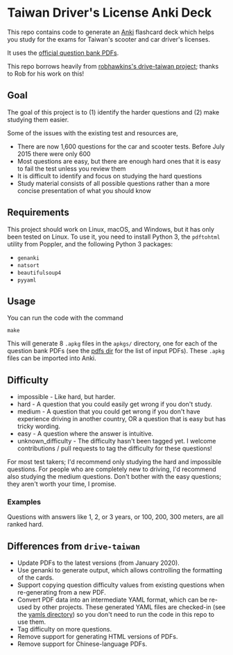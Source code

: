 # Taiwan Driver's License Anki Deck

This repo contains code to generate an [Anki](https://apps.ankiweb.net/) flashcard deck which helps you study for the exams for Taiwan's scooter and car driver's licenses.

It uses the [official question bank PDFs](https://www.thb.gov.tw/sites/ch/modules/download/download_list?node=d78b410f-a497-4cbe-83d9-b7e7ad7b052e&c=e94977a2-5a11-45ce-b530-5ca55d709ed3).

This repo borrows heavily from [robhawkins's drive-taiwan project](https://github.com/robhawkins/drive-taiwan); thanks to Rob for his work on this!

## Goal

The goal of this project is to (1) identify the harder questions and (2) make studying them easier.

Some of the issues with the existing test and resources are,

  * There are now 1,600 questions for the car and scooter tests.  Before July 2015 there were only 600
  * Most questions are easy, but there are enough hard ones that it is easy to fail the test unless you review them
  * It is difficult to identify and focus on studying the hard questions
  * Study material consists of all possible questions rather than a more concise presentation of what you should know

## Requirements

This project should work on Linux, macOS, and Windows, but it has only been tested on Linux.
To use it, you need to install Python 3, the `pdftohtml` utility from Poppler, and the following Python 3 packages:
- `genanki`
- `natsort`
- `beautifulsoup4`
- `pyyaml`

## Usage

You can run the code with the command

    make

This will generate 8 `.apkg` files in the `apkgs/` directory, one for each of the question bank PDFs
(see the [pdfs dir](https://github.com/kerrickstaley/Taiwan-Drivers-License-Exam-Anki/tree/main/pdfs) for the list of input PDFs).
These `.apkg` files can be imported into Anki.

## Difficulty

* impossible - Like hard, but harder.
* hard - A question that you could easily get wrong if you don't study.
* medium - A question that you could get wrong if you don't have experience driving in another country, OR a question that is easy but has tricky wording.
* easy - A question where the answer is intuitive.
* unknown_difficulty - The difficulty hasn't been tagged yet. I welcome contributions / pull requests to tag the difficulty for these questions!

For most test takers; I'd recommend only studying the hard and impossible questions. For people who are completely new to driving, I'd recommend also studying the medium questions.
Don't bother with the easy questions; they aren't worth your time, I promise.

### Examples

Questions with answers like 1, 2, or 3 years, or 100, 200, 300 meters, are all ranked hard.

## Differences from `drive-taiwan`

- Update PDFs to the latest versions (from January 2020).
- Use genanki to generate output, which allows controlling the formatting of the cards.
- Support copying question difficulty values from existing questions when re-generating from a new PDF.
- Convert PDF data into an intermediate YAML format, which can be re-used by other projects.
These generated YAML files are checked-in (see the [yamls directory](https://github.com/kerrickstaley/Taiwan-Drivers-License-Exam-Anki/tree/main/yamls))
so you don't need to run the code in this repo to use them.
- Tag difficulty on more questions.
- Remove support for generating HTML versions of PDFs.
- Remove support for Chinese-language PDFs.
